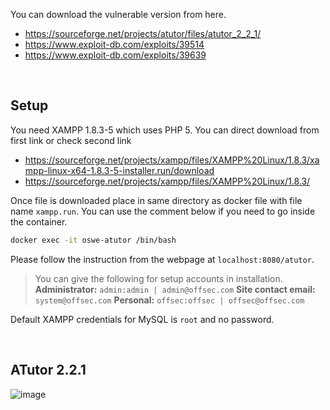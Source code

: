 You can download the vulnerable version from here.

- https://sourceforge.net/projects/atutor/files/atutor_2_2_1/
- https://www.exploit-db.com/exploits/39514
- https://www.exploit-db.com/exploits/39639

<br/>

## Setup

You need XAMPP 1.8.3-5 which uses PHP 5. You can direct download from first link or check second link

- https://sourceforge.net/projects/xampp/files/XAMPP%20Linux/1.8.3/xampp-linux-x64-1.8.3-5-installer.run/download
- https://sourceforge.net/projects/xampp/files/XAMPP%20Linux/1.8.3/

Once file is downloaded place in same directory as docker file with file name `xampp.run`. You can use the comment below if you need
to go inside the container.

```bash
docker exec -it oswe-atutor /bin/bash
```

Please follow the instruction from the webpage at `localhost:8080/atutor`.

> You can give the following for setup accounts in installation.
> **Administrator:** `admin:admin | admin@offsec.com`
> **Site contact email:** `system@offsec.com`
> **Personal:** `offsec:offsec | offsec@offsec.com`

Default XAMPP credentials for MySQL is `root` and no password.

<br/>

## ATutor 2.2.1

![image](https://github.com/the-robot/OSWE/assets/9334746/b03224fe-f082-453e-b0f4-59ba77b160ff)
